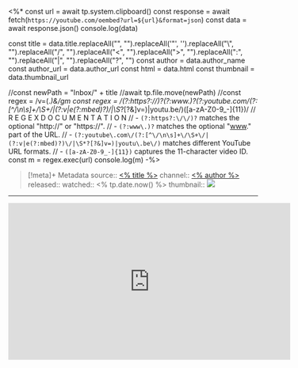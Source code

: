 <%*
const url = await tp.system.clipboard()
const response = await fetch(`https://youtube.com/oembed?url=${url}&format=json`)
const data = await response.json()
console.log(data)

const title = data.title.replaceAll("", "").replaceAll('"', '').replaceAll("\\", "").replaceAll("/", "").replaceAll("<", "").replaceAll(">", "").replaceAll(":", "").replaceAll("|", "").replaceAll("?", "")
const author = data.author_name
const author_url = data.author_url
const html = data.html
const thumbnail = data.thumbnail_url

//const newPath = "Inbox/" + title
//await tp.file.move(newPath)
//const regex = /v=(.*)&/gm
const regex = /(?:https?:\/\/)?(?:www\.)?(?:youtube\.com\/(?:[^\/\n\s]+\/\S+\/|(?:v|e(?:mbed)?)\/|\S*?[?&]v=)|youtu\.be\/)([a-zA-Z0-9_-]{11})/
// R E G E X  D O C U M E N T A T I O N
// - `(?:https?:\/\/)?` matches the optional "http://" or "https://".
// - `(?:www\.)?` matches the optional "[www](http://www/)." part of the URL.
// - `(?:youtube\.com\/(?:[^\/\n\s]+\/\S+\/|(?:v|e(?:mbed)?)\/|\S*?[?&]v=)|youtu\.be\/)` matches different YouTube URL formats.
// - `([a-zA-Z0-9_-]{11})` captures the 11-character video ID.
const m = regex.exec(url)
console.log(m)
-%>

> [!meta]+ Metadata
> source:: [<% title %>](<% url %>)
> channel:: [<% author %>](<% author_url %>)
> released:: 
> watched:: <% tp.date.now() %>
> thumbnail:: ![](<% thumbnail %>)

---

<iframe src="https://www.youtube-nocookie.com/embed/<% m[1] %>?vq=hd1080&modestbranding=1&rel=0&iv_load_policy=3" width="569" height="317" frameborder="0" style="margin: 0 auto; display: block;"></iframe><!-- markdown-link-check-disable-line -->
